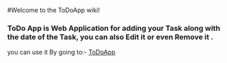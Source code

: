 #Welcome to the ToDoApp wiki!

### ToDo App is Web Application for adding your Task along with the date of the Task, you can also Edit it or even Remove it .

you can use it By going to:-
[ToDoApp](http://codepen.io/Saman_Jasim/full/OXVYJd/)
